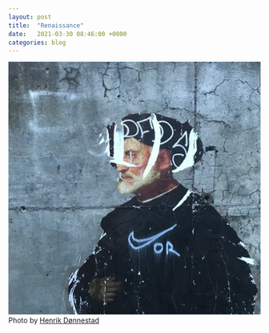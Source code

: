 ```yaml
---
layout: post
title:  "Renaissance"
date:   2021-03-30 08:46:00 +0000
categories: blog
---
```


![](/assets/henrik-donnestad-street-art.jpg)
Photo by [Henrik Dønnestad](https://unsplash.com/photos/mdmWZbpq5Lc)
